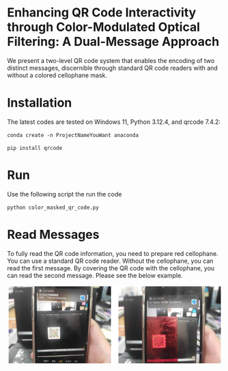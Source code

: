 # Enhancing QR Code Interactivity through Color-Modulated Optical Filtering: A Dual-Message Approach

We present a two-level QR code system that enables the encoding of two distinct messages, discernible through standard QR code readers with and without a colored cellophane mask.

# Installation

The latest codes are tested on Windows 11, Python 3.12.4, and qrcode 7.4.2:

```shell
conda create -n ProjectNameYouWant anaconda
```

```shell
pip install qrcode
```

# Run

Use the following script the run the code

```shell
python color_masked_qr_code.py
```

# Read Messages

To fully read the QR code information, you need to prepare red cellophane. You can use a standard QR code reader. Without the cellophane, you can read the first message. By covering the QR code with the cellophane, you can read the second message. Please see the below example.

![The way to read messages](./imgs/configuration.jpg "The way to read messages")